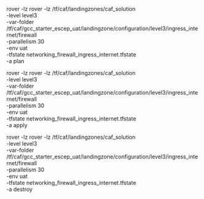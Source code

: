 
rover -lz rover -lz /tf/caf/landingzones/caf_solution \
-level level3 \
-var-folder /tf/caf/gcc_starter_escep_uat/landingzone/configuration/level3/ingress_internet/firewall \
-parallelism 30 \
-env uat \
-tfstate networking_firewall_ingress_internet.tfstate \
-a plan


rover -lz rover -lz /tf/caf/landingzones/caf_solution \
-level level3 \
-var-folder /tf/caf/gcc_starter_escep_uat/landingzone/configuration/level3/ingress_internet/firewall \
-parallelism 30 \
-env uat \
-tfstate networking_firewall_ingress_internet.tfstate \
-a apply

rover -lz rover -lz /tf/caf/landingzones/caf_solution \
-level level3 \
-var-folder /tf/caf/gcc_starter_escep_uat/landingzone/configuration/level3/ingress_internet/firewall \
-parallelism 30 \
-env uat \
-tfstate networking_firewall_ingress_internet.tfstate \
-a destroy


